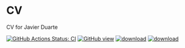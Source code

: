 # CV

CV for Javier Duarte

[![GitHub Actions Status: CI](https://github.com/jmduarte/CV/workflows/Deploy%20build/badge.svg)](https://github.com/jmduarte/CV/actions?query=workflow%3A"Deploy+build"+branch%3Amaster)
[![GitHub view](https://img.shields.io/badge/GitHub-render-green.svg)](https://github.com/jmduarte/CV/blob/gh-pages/cv_duarte_javier.pdf)
[![download](https://img.shields.io/badge/Download-build-blue.svg)](https://github.com/jmduarte/CV/raw/gh-pages/cv_duarte_javier.pdf)
[![download](https://img.shields.io/badge/Download-build-blue.svg)](https://github.com/jmduarte/CV/raw/gh-pages/publist_biobib.pdf)


